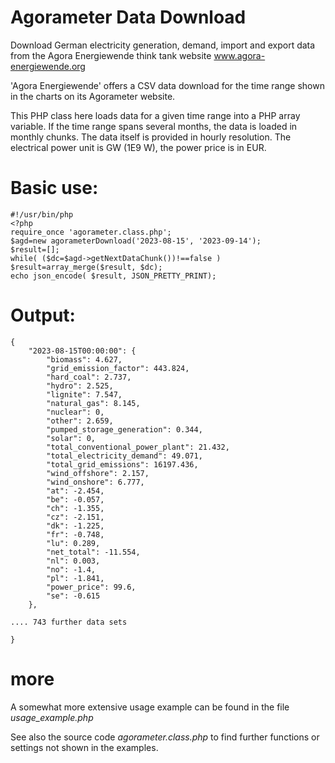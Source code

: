 # Agorameter Data Download
Download German electricity generation, demand, import and export data from the Agora Energiewende think tank website www.agora-energiewende.org

'Agora Energiewende' offers a CSV data download for the time range shown in the charts on its Agorameter website.

This PHP class here loads data for a given time range into a PHP array variable. If the time range spans several months, the data is loaded in monthly chunks. The data itself is provided in hourly resolution.  The electrical power unit is GW (1E9 W), the power price is in EUR.

# Basic use:

```
#!/usr/bin/php
<?php
require_once 'agorameter.class.php';
$agd=new agorameterDownload('2023-08-15', '2023-09-14');
$result=[];
while( ($dc=$agd->getNextDataChunk())!==false ) $result=array_merge($result, $dc);
echo json_encode( $result, JSON_PRETTY_PRINT);
```

# Output:
```
{
    "2023-08-15T00:00:00": {
        "biomass": 4.627,
        "grid_emission_factor": 443.824,
        "hard_coal": 2.737,
        "hydro": 2.525,
        "lignite": 7.547,
        "natural_gas": 8.145,
        "nuclear": 0,
        "other": 2.659,
        "pumped_storage_generation": 0.344,
        "solar": 0,
        "total_conventional_power_plant": 21.432,
        "total_electricity_demand": 49.071,
        "total_grid_emissions": 16197.436,
        "wind_offshore": 2.157,
        "wind_onshore": 6.777,
        "at": -2.454,
        "be": -0.057,
        "ch": -1.355,
        "cz": -2.151,
        "dk": -1.225,
        "fr": -0.748,
        "lu": 0.289,
        "net_total": -11.554,
        "nl": 0.003,
        "no": -1.4,
        "pl": -1.841,
        "power_price": 99.6,
        "se": -0.615
    },
    
.... 743 further data sets

}
```

# more
A somewhat more extensive usage example can be found in the file *usage_example.php*

See also the source code *agorameter.class.php* to find further functions or settings not shown in the examples.
